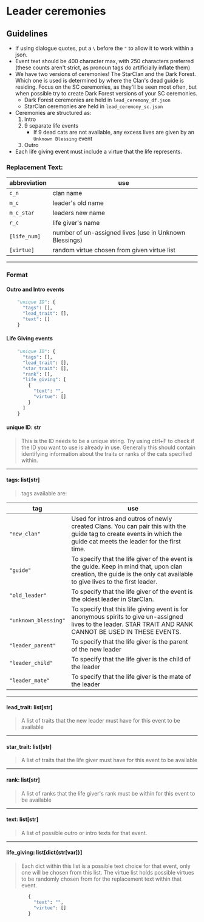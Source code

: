 # Leader ceremonies

## Guidelines
- If using dialogue quotes, put a `\` before the `"` to allow it to work within a json.
- Event text should be 400 character max, with 250 characters preferred (these counts aren't strict, as pronoun tags do artificially inflate them)
- We have two versions of ceremonies! The StarClan and the Dark Forest.  Which one is used is determined by where the Clan's dead guide is residing.  Focus on the SC ceremonies, as they'll be seen most often, but when possible try to create Dark Forest versions of your SC ceremonies.
    - Dark Forest ceremonies are held in `lead_ceremony_df.json`
    - StarClan ceremonies are held in `lead_ceremony_sc.json`
- Ceremonies are structured as:
    1. Intro
    2. 9 separate life events
        - If 9 dead cats are not available, any excess lives are given by an `Unknown Blessing` event
    3. Outro
- Each life giving event must include a virtue that the life represents.  

### Replacement Text:
| abbreviation | use                                                    |
|--------------|--------------------------------------------------------|
| `c_n`        | clan name                                              |
| `m_c`        | leader's old name                                      |
| `m_c_star`   | leaders new name                                       |
| `r_c`        | life giver's name                                      |
| `[life_num]` | number of un-assigned lives (use in Unknown Blessings) |
| `[virtue]`   | random virtue chosen from given virtue list            |

***
### Format

#### Outro and Intro events
```py
    "unique ID": {
      "tags": [],
      "lead_trait": [],
      "text": []
    }
```

#### Life Giving events

```py
    "unique ID": {
      "tags": [],
      "lead_trait": [],
      "star_trait": [],
      "rank": [],
      "life_giving": [
        {
          "text": "",
          "virtue": []
        }
      ]
    }
```

#### unique ID: str
> This is the ID needs to be a unique string. Try using ctrl+F to check if the ID you want to use is already in use.  Generally this should contain identifying information about the traits or ranks of the cats specified within.

***

#### tags: list[str]
> tags available are:

| tag                  | use                                                                                                                                                                      |
|----------------------|--------------------------------------------------------------------------------------------------------------------------------------------------------------------------|
| `"new_clan"`         | Used for intros and outros of newly created Clans. You can pair this with the guide tag to create events in which the guide cat meets the leader for the first time.     |
| `"guide"`            | To specify that the life giver of the event is the guide.  Keep in mind that, upon clan creation, the guide is the only cat available to give lives to the first leader. |
| `"old_leader"`       | To specify that the life giver of the event is the oldest leader in StarClan.                                                                                            |
| `"unknown_blessing"` | To specify that this life giving event is for anonymous spirits to give un-assigned lives to the leader.  STAR TRAIT AND RANK CANNOT BE USED IN THESE EVENTS.            |
| `"leader_parent"`    | To specify that the life giver is the parent of the new leader                                                                                                           |
| `"leader_child"`     | To specify that the life giver is the child of the leader                                                                                                                |
| `"leader_mate"`      | To specify that the life giver is the mate of the leader                                                                                                                 |

***

#### lead_trait: list[str]
> A list of traits that the new leader must have for this event to be available

***

#### star_trait: list[str]
> A list of traits that the life giver must have for this event to be available

***

#### rank: list[str]
> A list of ranks that the life giver's rank must be within for this event to be available

***

#### text: list[str]
> A list of possible outro or intro texts for that event. 

***

#### life_giving: list[dict{str[var]}]
> Each dict within this list is a possible text choice for that event, only one will be chosen from this list.  The virtue list holds possible virtues to be randomly chosen from for the replacement text within that event.
```py
        {
          "text": "",
          "virtue": []
        }
```